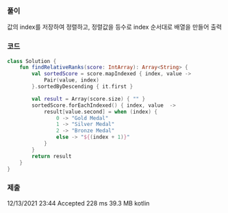 ### 풀이 
값의 index를 저장하여 정렬하고, 정렬값을 등수로 index 순서대로 배열을 만들어 출력

### 코드 
```kotlin
class Solution {
    fun findRelativeRanks(score: IntArray): Array<String> {
        val sortedScore = score.mapIndexed { index, value ->
            Pair(value, index)
        }.sortedByDescending { it.first }

        val result = Array(score.size) { "" }
        sortedScore.forEachIndexed() { index, value  ->
            result[value.second] = when (index) {
                0 -> "Gold Medal"
                1 -> "Silver Medal"
                2 -> "Bronze Medal"
                else -> "${(index + 1)}"
            }
        }
        return result
    }
}
```        

### 제출 
12/13/2021 23:44	Accepted	228 ms	39.3 MB	kotlin
